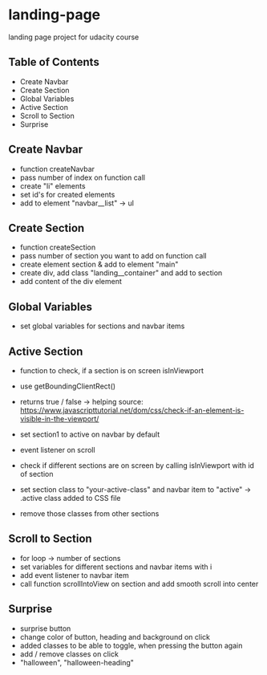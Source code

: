 # landing-page
landing page project for udacity course

## Table of Contents

- Create Navbar
- Create Section
- Global Variables
- Active Section
- Scroll to Section
- Surprise

## Create Navbar

- function createNavbar
- pass number of index on function call
- create "li" elements
- set id's for created elements
- add to element "navbar__list" -> ul

## Create Section

- function createSection
- pass number of section you want to add on function call
- create element section & add to element "main"
- create div, add class "landing__container" and add to section
- add content of the div element

## Global Variables

- set global variables for sections and navbar items

## Active Section

- function to check, if a section is on screen isInViewport
- use getBoundingClientRect()
- returns true / false
    -> helping source: https://www.javascripttutorial.net/dom/css/check-if-an-element-is-visible-in-the-viewport/

- set section1 to active on navbar by default

- event listener on scroll
- check if different sections are on screen by calling isInViewport with id of section
- set section class to "your-active-class" and navbar item to "active"
    -> .active class added to CSS file
- remove those classes from other sections

## Scroll to Section

- for loop -> number of sections
- set variables for different sections and navbar items with i
- add event listener to navbar item
- call function scrollIntoView on section and add smooth scroll into center

## Surprise

- surprise button
- change color of button, heading and background on click
- added classes to be able to toggle, when pressing the button again
- add / remove classes on click
- "halloween", "halloween-heading"
